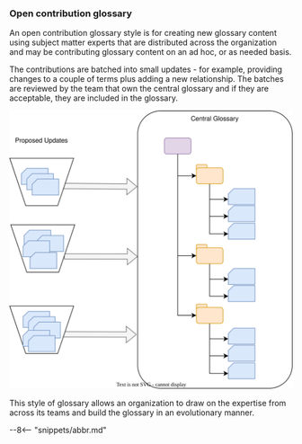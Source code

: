 <!-- SPDX-License-Identifier: CC-BY-4.0 -->
<!-- Copyright Contributors to the Egeria project. -->

### Open contribution glossary

An open contribution glossary style is for creating new glossary content using subject matter experts that are distributed across the organization and may be contributing glossary content on an ad hoc, or as needed basis.

The contributions are batched into small updates - for example, providing changes to a couple of terms plus adding a new relationship.  The batches are reviewed by the team that own the central glossary and if they are acceptable, they are included in the glossary.

![Open contribution glossary](open-contribution-glossary.svg)

This style of glossary allows an organization to draw on the expertise from across its teams and build the glossary in an evolutionary manner.

--8<-- "snippets/abbr.md"